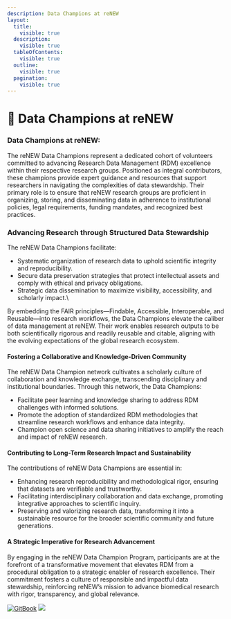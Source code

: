```yaml
---
description: Data Champions at reNEW
layout:
  title:
    visible: true
  description:
    visible: true
  tableOfContents:
    visible: true
  outline:
    visible: true
  pagination:
    visible: true
---
```


# 🔵 Data Champions at reNEW



### Data Champions at reNEW:

The reNEW Data Champions represent a dedicated cohort of volunteers committed to advancing Research Data Management (RDM) excellence within their respective research groups. Positioned as integral contributors, these champions provide expert guidance and resources that support researchers in navigating the complexities of data stewardship. Their primary role is to ensure that reNEW research groups are proficient in organizing, storing, and disseminating data in adherence to institutional policies, legal requirements, funding mandates, and recognized best practices.

### Advancing Research through Structured Data Stewardship

The reNEW Data Champions facilitate:

* Systematic organization of research data to uphold scientific integrity and reproducibility.
* Secure data preservation strategies that protect intellectual assets and comply with ethical and privacy obligations.
* Strategic data dissemination to maximize visibility, accessibility, and scholarly impact.\\

By embedding the FAIR principles—Findable, Accessible, Interoperable, and Reusable—into research workflows, the Data Champions elevate the caliber of data management at reNEW. Their work enables research outputs to be both scientifically rigorous and readily reusable and citable, aligning with the evolving expectations of the global research ecosystem.

#### Fostering a Collaborative and Knowledge-Driven Community

The reNEW Data Champion network cultivates a scholarly culture of collaboration and knowledge exchange, transcending disciplinary and institutional boundaries. Through this network, the Data Champions:

* Facilitate peer learning and knowledge sharing to address RDM challenges with informed solutions.
* Promote the adoption of standardized RDM methodologies that streamline research workflows and enhance data integrity.
* Champion open science and data sharing initiatives to amplify the reach and impact of reNEW research.

#### Contributing to Long-Term Research Impact and Sustainability

The contributions of reNEW Data Champions are essential in:

* Enhancing research reproducibility and methodological rigor, ensuring that datasets are verifiable and trustworthy.
* Facilitating interdisciplinary collaboration and data exchange, promoting integrative approaches to scientific inquiry.
* Preserving and valorizing research data, transforming it into a sustainable resource for the broader scientific community and future generations.

#### A Strategic Imperative for Research Advancement

By engaging in the reNEW Data Champion Program, participants are at the forefront of a transformative movement that elevates RDM from a procedural obligation to a strategic enabler of research excellence. Their commitment fosters a culture of responsible and impactful data stewardship, reinforcing reNEW’s mission to advance biomedical research with rigor, transparency, and global relevance.

[![GitBook](https://img.shields.io/static/v1?message=Documented%20on%20GitBook\&logo=gitbook\&logoColor=ffffff\&label=%20\&labelColor=5c5c5c\&color=3F89A1)](https://www.gitbook.com/preview?utm_source=gitbook_readme_badge\&utm_medium=organic\&utm_campaign=preview_documentation\&utm_content=link) [![](https://img.shields.io/static/v1?message=Documented%20on%20GitBook\&logo=gitbook\&logoColor=ffffff\&label=%20\&labelColor=5c5c5c\&color=3F89A1)](https://www.gitbook.com/preview?utm_source=gitbook_readme_badge\&utm_medium=organic\&utm_campaign=preview_documentation\&utm_content=link)
